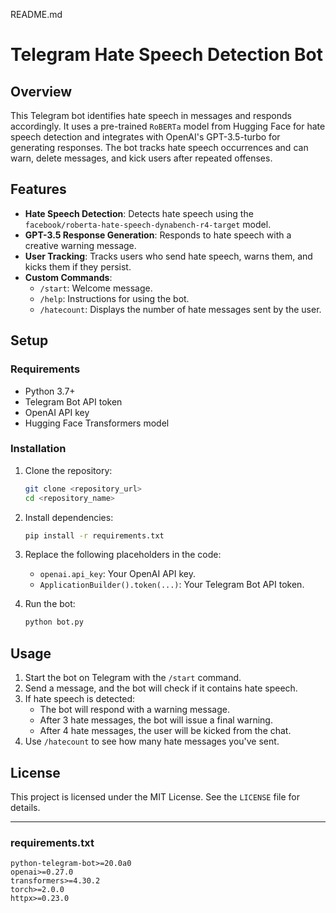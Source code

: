 README.md

# Telegram Hate Speech Detection Bot

## Overview

This Telegram bot identifies hate speech in messages and responds accordingly. It uses a pre-trained `RoBERTa` model from Hugging Face for hate speech detection and integrates with OpenAI's GPT-3.5-turbo for generating responses. The bot tracks hate speech occurrences and can warn, delete messages, and kick users after repeated offenses.

## Features

- **Hate Speech Detection**: Detects hate speech using the `facebook/roberta-hate-speech-dynabench-r4-target` model.
- **GPT-3.5 Response Generation**: Responds to hate speech with a creative warning message.
- **User Tracking**: Tracks users who send hate speech, warns them, and kicks them if they persist.
- **Custom Commands**:
  - `/start`: Welcome message.
  - `/help`: Instructions for using the bot.
  - `/hatecount`: Displays the number of hate messages sent by the user.
  
## Setup

### Requirements

- Python 3.7+
- Telegram Bot API token
- OpenAI API key
- Hugging Face Transformers model

### Installation

1. Clone the repository:

   ```bash
   git clone <repository_url>
   cd <repository_name>
   ```

2. Install dependencies:

   ```bash
   pip install -r requirements.txt
   ```

3. Replace the following placeholders in the code:
   - `openai.api_key`: Your OpenAI API key.
   - `ApplicationBuilder().token(...)`: Your Telegram Bot API token.

4. Run the bot:

   ```bash
   python bot.py
   ```

## Usage

1. Start the bot on Telegram with the `/start` command.
2. Send a message, and the bot will check if it contains hate speech.
3. If hate speech is detected:
   - The bot will respond with a warning message.
   - After 3 hate messages, the bot will issue a final warning.
   - After 4 hate messages, the user will be kicked from the chat.
4. Use `/hatecount` to see how many hate messages you've sent.

## License

This project is licensed under the MIT License. See the `LICENSE` file for details.

---

### requirements.txt

```
python-telegram-bot>=20.0a0
openai>=0.27.0
transformers>=4.30.2
torch>=2.0.0
httpx>=0.23.0
```
